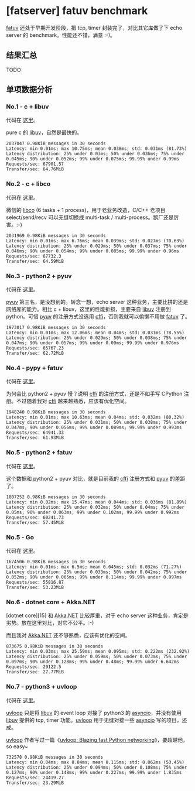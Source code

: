 # [fatserver] fatuv benchmark

[fatuv][1] 还处于早期开发阶段，把 tcp, timer 封装完了，对比其它库做了下 echo server 的 benchmark。性能还不错，满意 :-)。


## 结果汇总

TODO


## 单项数据分析

### No.1 - c + libuv

代码在 [这里][4]。

pure c 的 [libuv][3]，自然是最快的。

```
2037047 0.98KiB messages in 30 seconds
Latency: min 0.01ms; max 10.75ms; mean 0.038ms; std: 0.031ms (81.73%)
Latency distribution: 25% under 0.03ms; 50% under 0.036ms; 75% under 0.045ms; 90% under 0.052ms; 99% under 0.075ms; 99.99% under 0.99ms
Requests/sec: 67901.57
Transfer/sec: 64.76MiB
```

### No.2 - c + libco

代码在 [这里][5]。

微信的 [libco][2] (6 tasks + 1 process)，用于老业务改造，C/C++ 老项目 select/send/recv 可以无缝切换成 multi-task / multi-process。鹅厂还是厉害。:-)

```
2031969 0.98KiB messages in 30 seconds
Latency: min 0.01ms; max 6.76ms; mean 0.039ms; std: 0.027ms (70.63%)
Latency distribution: 25% under 0.029ms; 50% under 0.037ms; 75% under 0.046ms; 90% under 0.054ms; 99% under 0.085ms; 99.99% under 0.96ms
Requests/sec: 67732.3
Transfer/sec: 64.59MiB
```

### No.3 - python2 + pyuv

代码在 [这里][8]。

[pyuv][6] 第三名，是没想到的。转念一想，echo server 这种业务，主要比拼的还是网络库的能力。相比 c + libuv，这里的性能折损，主要来自 [libuv][3] 注册到 python。可惜 [pyuv][6] 的注册方式没选用 [cffi][13]，否则我就可以偷懒不用做 [fatuv][1] 了。

```
1973017 0.98KiB messages in 30 seconds
Latency: min 0.01ms; max 12.06ms; mean 0.04ms; std: 0.031ms (78.55%)
Latency distribution: 25% under 0.029ms; 50% under 0.038ms; 75% under 0.047ms; 90% under 0.057ms; 99% under 0.09ms; 99.99% under 0.976ms
Requests/sec: 65767.23
Transfer/sec: 62.72MiB
```

### No.4 - pypy + fatuv

代码在 [这里][7]。

为何会比 python2 + pyuv 慢？说明 [cffi][13] 的注册方式，还是不如手写 CPython 注册。不过随着我对 [cffi][13] 越来越熟悉，应该有优化空间。

```
1948240 0.98KiB messages in 30 seconds
Latency: min 0.01ms; max 10.63ms; mean 0.04ms; std: 0.032ms (80.32%)
Latency distribution: 25% under 0.031ms; 50% under 0.038ms; 75% under 0.047ms; 90% under 0.056ms; 99% under 0.089ms; 99.99% under 0.993ms
Requests/sec: 64941.33
Transfer/sec: 61.93MiB
```

### No.5 - python2 + fatuv

代码在 [这里][7]。

这个数据和 python2 + pyuv 对比，就是目前我的 [cffi][13] 注册方式和 [pyuv][6] 的差距了。

```
1807252 0.98KiB messages in 30 seconds
Latency: min 0.02ms; max 15.47ms; mean 0.044ms; std: 0.036ms (81.89%)
Latency distribution: 25% under 0.032ms; 50% under 0.04ms; 75% under 0.05ms; 90% under 0.063ms; 99% under 0.102ms; 99.99% under 0.992ms
Requests/sec: 60241.73
Transfer/sec: 57.45MiB
```

### No.5 - Go

代码在 [这里][9]。

```
1674506 0.98KiB messages in 30 seconds
Latency: min 0.01ms; max 6.5ms; mean 0.045ms; std: 0.032ms (71.27%)
Latency distribution: 25% under 0.033ms; 50% under 0.042ms; 75% under 0.052ms; 90% under 0.065ms; 99% under 0.114ms; 99.99% under 0.997ms
Requests/sec: 55816.87
Transfer/sec: 53.23MiB
```

### No.6 - dotnet core + Akka.NET

[dotnet core][15] 和 [Akka.NET][14] 比较厚重，对于 echo server 这种业务，肯定是劣势。放在这里对比，对它不公平。:-)

而且我对 [Akka.NET][14] 还不够熟悉，应该有优化的空间。

```
873675 0.98KiB messages in 30 seconds
Latency: min 0.03ms; max 25.59ms; mean 0.095ms; std: 0.222ms (232.92%)
Latency distribution: 25% under 0.059ms; 50% under 0.073ms; 75% under 0.097ms; 90% under 0.128ms; 99% under 0.48ms; 99.99% under 6.642ms
Requests/sec: 29122.5
Transfer/sec: 27.77MiB
```

### No.7 - python3 + uvloop

代码在 [这里][10]。

[uvloop][12] 只是将 [libuv][3] 的 event loop 对接了 python3 的 [asyncio][13]，并没有使用 [libuv][3] 提供的 tcp, timer 功能。[uvloop][12] 用于无缝对接一些 [asyncio][13] 写的项目，还成。

[uvloop][12] 作者写过一篇《[uvloop: Blazing fast Python networking][11]》，要超越他，so easy~

```
732578 0.98KiB messages in 30 seconds
Latency: min 0.04ms; max 8.84ms; mean 0.115ms; std: 0.062ms (53.45%)
Latency distribution: 25% under 0.094ms; 50% under 0.108ms; 75% under 0.127ms; 90% under 0.148ms; 99% under 0.227ms; 99.99% under 1.835ms
Requests/sec: 24419.27
Transfer/sec: 23.29MiB
```


[1]:https://github.com/kasicass/fatuv
[2]:https://github.com/Tencent/libco
[3]:http://libuv.org/
[4]:https://github.com/kasicass/fatbench/blob/master/servers/c-libuv-echo.c
[5]:https://github.com/Tencent/libco/blob/master/example_echosvr.cpp
[6]:https://github.com/saghul/pyuv
[7]:https://github.com/kasicass/fatuv/blob/master/examples/04-tcp-echo-server.py
[8]:https://github.com/kasicass/fatbench/blob/master/servers/uv-echo.py
[9]:https://github.com/kasicass/fatbench/blob/master/servers/goecho.go
[10]:https://github.com/kasicass/fatbench/blob/master/servers/asyncioecho.py
[11]:https://magic.io/blog/uvloop-blazing-fast-python-networking/
[12]:https://github.com/MagicStack/uvloop
[13]:https://docs.python.org/3/library/asyncio.html
[14]:http://getakka.net/

